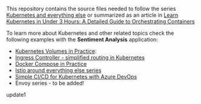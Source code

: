 This repository contains the source files needed to follow the series [Kubernetes and everything else](https://rinormaloku.com/series/kubernetes-and-everything-else/) or summarized as an article in [Learn Kubernetes in Under 3 Hours: A Detailed Guide to Orchestrating Containers](https://medium.freecodecamp.org/learn-kubernetes-in-under-3-hours-a-detailed-guide-to-orchestrating-containers-114ff420e882)

To learn more about Kubernetes and other related topics check the following examples with the **Sentiment Analysis** application:

* [Kubernetes Volumes in Practice](https://rinormaloku.com/kubernetes-volumes-in-practice/):
* [Ingress Controller - simplified routing in Kubernetes](https://www.orange-networks.com/blogs/210-ingress-controller-simplified-routing-in-kubernetes)
* [Docker Compose in Practice](https://github.com/rinormaloku/k8s-mastery/tree/docker-compose)
* [Istio around everything else series](https://rinormaloku.com/series/istio-around-everything-else/)
* [Simple CI/CD for Kubernetes with Azure DevOps](https://www.orange-networks.com/blogs/224-azure-devops-ci-cd-pipeline-to-deploy-to-kubernetes)
* Envoy series - to be added!

update1
